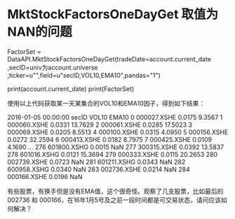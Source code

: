 # MktStockFactorsOneDayGet 取值为NAN的问题

FactorSet = DataAPI.MktStockFactorsOneDayGet(tradeDate=account.current_date ,secID=univ为account.universe ,ticker=u"",field=u"secID,VOL10,EMA10",pandas="1")

print(account.current_date)
print(FactorSet)

使用以上代码获取某一天某集合的VOL10和EMA10因子，得到如下结果：

2016-01-05 00:00:00
           secID   VOL10    EMA10
0    000027.XSHE  0.0175   9.3567
1    000060.XSHE  0.0331  13.7629
2    000061.XSHE  0.0285  17.5023
3    000069.XSHE  0.0205   8.5513
4    000100.XSHE  0.0315   4.0950
5    000156.XSHE  0.0272  32.2594
6    000413.XSHE  0.0182   8.7975
7    000425.XSHE  0.0109   4.1690
...
276  601800.XSHG  0.0015      NaN
277  300315.XSHE  0.0392  13.5837
278  601016.XSHG  0.0121  15.3694
279  000333.XSHE  0.0115  20.2653
280  002739.XSHE  0.0723      NaN
281  601211.XSHG  0.0343      NaN
282  600958.XSHG  0.0340      NaN
283  002736.XSHE  0.0214      NaN
284  000166.XSHE  0.0196      NaN

有些股票，有换手但是没有EMA值，这个很奇怪。观察了几支股票，比如最后的 002736 和 000166，在16年1月5号及之前一段时间都是可交易状态，请问应该如何解决？

